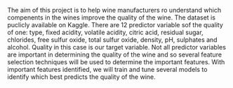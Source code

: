 The aim of this project is to help wine manufacturers ro understand which compenents in the wines improve the quality of the wine. The dataset is puclicly available on Kaggle. There are 12 predictor variable sof the quality of one: type, fixed acidity, volatile acidity, citric acid, residual sugar, chlorides, free sulfur oxide, total sulfur oxide, density, pH, sulphates and alcohol. Quality in this case is our target variable. Not all predictor variables are important in determining the quality of the wine and so several feature selection techniques will be used to determine the important features. With important features identified, we will train and tune several models to identify which best predicts the quality of the wine.
